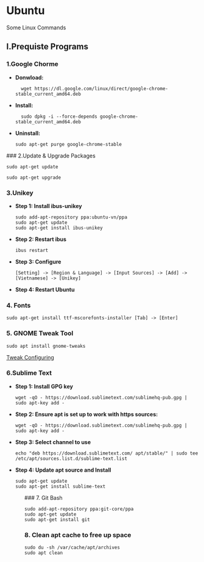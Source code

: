 # Ubuntu
Some Linux Commands

## I.Prequiste Programs
### 1.Google Chorme
<ul>
<li><b>Donwload:</b></li>

```
  wget https://dl.google.com/linux/direct/google-chrome-stable_current_amd64.deb
```
 
<li><b>Install:</b></li>
 
```
  sudo dpkg -i --force-depends google-chrome-stable_current_amd64.deb
```

<li><b>Uninstall:</b></li>

```
sudo apt-get purge google-chrome-stable
```
</ul>
### 2.Update & Upgrade Packages

`sudo apt-get update`

`sudo apt-get upgrade`

### 3.Unikey
<ul>
<li><b>Step 1: Install ibus-unikey</b></li>

```
sudo add-apt-repository ppa:ubuntu-vn/ppa
sudo apt-get update
sudo apt-get install ibus-unikey
```
<li><b>Step 2: Restart ibus</b></li>

```
ibus restart
```

<li><b>Step 3: Configure</b></li>

```
[Setting] -> [Region & Language] -> [Input Sources] -> [Add] -> [Vietnamese] -> [Unikey]
```

<li><b>Step 4: Restart Ubuntu</b></li>
</ul>

### 4. Fonts

```
sudo apt-get install ttf-mscorefonts-installer [Tab] -> [Enter]
```

### 5. GNOME Tweak Tool
```
sudo apt install gnome-tweaks
```

[Tweak Configuring](https://itsfoss.com/gnome-tweak-tool/)

### 6.Sublime Text

<ul>
<li><b>Step 1: Install GPG key</b></li>

```
wget -qO - https://download.sublimetext.com/sublimehq-pub.gpg | sudo apt-key add -
```

<li><b>Step 2: Ensure apt is set up to work with https sources:</b></li>

```
wget -qO - https://download.sublimetext.com/sublimehq-pub.gpg | sudo apt-key add -
```

<li><b>Step 3: Select channel to use</b></li>

```
echo "deb https://download.sublimetext.com/ apt/stable/" | sudo tee /etc/apt/sources.list.d/sublime-text.list
```

<li><b>Step 4: Update apt source and Install</b></li>

```
sudo apt-get update
sudo apt-get install sublime-text
```

<ul>
### 7. Git Bash

```
sudo add-apt-repository ppa:git-core/ppa
sudo apt-get update
sudo apt-get install git
```

### 8. Clean apt cache to free up space

```
sudo du -sh /var/cache/apt/archives
sudo apt clean
```

